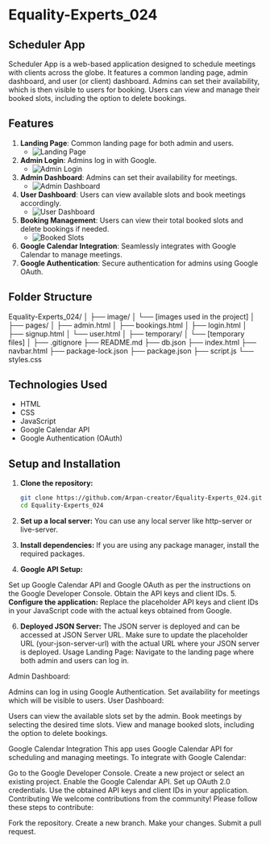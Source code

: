 # Equality-Experts_024

## Scheduler App

Scheduler App is a web-based application designed to schedule meetings with clients across the globe. It features a common landing page, admin dashboard, and user (or client) dashboard. Admins can set their availability, which is then visible to users for booking. Users can view and manage their booked slots, including the option to delete bookings.

## Features

1. **Landing Page**: Common landing page for both admin and users.
   - ![Landing Page](https://github.com/user-attachments/assets/b2a0310a-d85b-420f-b43e-1e4750accc44)
2. **Admin Login**: Admins log in with Google.
   - ![Admin Login](https://github.com/user-attachments/assets/897a5d47-858a-4575-bd62-88ea6e8a1c84)
3. **Admin Dashboard**: Admins can set their availability for meetings.
   - ![Admin Dashboard](https://github.com/user-attachments/assets/ac6a105d-5dfc-4186-ad08-8470e2320f0f)
4. **User Dashboard**: Users can view available slots and book meetings accordingly.
   - ![User Dashboard](https://github.com/user-attachments/assets/4e2294e2-60b2-49ef-8e08-a969e3f043a4)
5. **Booking Management**: Users can view their total booked slots and delete bookings if needed.
   - ![Booked Slots](https://github.com/user-attachments/assets/92fe47f1-0f53-4c7b-8c36-1cf8d1a67cff)
6. **Google Calendar Integration**: Seamlessly integrates with Google Calendar to manage meetings.
7. **Google Authentication**: Secure authentication for admins using Google OAuth.

## Folder Structure
   Equality-Experts_024/
   │
   ├── image/
   │ └── [images used in the project]
   │
   ├── pages/
   │ ├── admin.html
   │ ├── bookings.html
   │ ├── login.html
   │ ├── signup.html
   │ └── user.html
   │
   ├── temporary/
   │ └── [temporary files]
   │
   ├── .gitignore
   ├── README.md
   ├── db.json
   ├── index.html
   ├── navbar.html
   ├── package-lock.json
   ├── package.json
   ├── script.js
   └── styles.css


## Technologies Used

- HTML
- CSS
- JavaScript
- Google Calendar API
- Google Authentication (OAuth)

## Setup and Installation

1. **Clone the repository:**
   ```bash
   git clone https://github.com/Arpan-creator/Equality-Experts_024.git
   cd Equality-Experts_024
2. **Set up a local server:**
You can use any local server like http-server or live-server.

3. **Install dependencies:**
If you are using any package manager, install the required packages.

4. **Google API Setup:**

Set up Google Calendar API and Google OAuth as per the instructions on the Google Developer Console.
Obtain the API keys and client IDs.
5. **Configure the application:**
Replace the placeholder API keys and client IDs in your JavaScript code with the actual keys obtained from Google.

6. **Deployed JSON Server:**
The JSON server is deployed and can be accessed at JSON Server URL. Make sure to update the placeholder URL (your-json-server-url) with the actual URL where your JSON server is deployed.
Usage
Landing Page:
Navigate to the landing page where both admin and users can log in.

Admin Dashboard:

Admins can log in using Google Authentication.
Set availability for meetings which will be visible to users.
User Dashboard:

Users can view the available slots set by the admin.
Book meetings by selecting the desired time slots.
View and manage booked slots, including the option to delete bookings.

Google Calendar Integration
This app uses Google Calendar API for scheduling and managing meetings. To integrate with Google Calendar:

Go to the Google Developer Console.
Create a new project or select an existing project.
Enable the Google Calendar API.
Set up OAuth 2.0 credentials.
Use the obtained API keys and client IDs in your application.
Contributing
We welcome contributions from the community! Please follow these steps to contribute:

Fork the repository.
Create a new branch.
Make your changes.
Submit a pull request.
